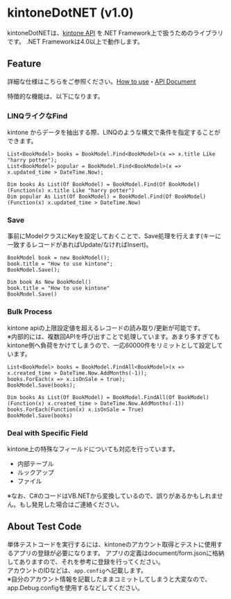 kintoneDotNET (v1.0)
=============

kintoneDotNETは、[kintone API](https://developers.cybozu.com/ja/kintone-api/common-appapi.html) を.NET Framework上で扱うためのライブラリです。  .NET Frameworkは4.0以上で動作します。

## Feature
詳細な仕様はこちらをご参照ください。[How to use](https://github.com/icoxfog417/kintoneDotNET/wiki/How-to-use-kintoneDotNET)・[API Document](http://icoxfog417.github.io/kintoneDotNET/Index.html)  

特徴的な機能は、以下になります。 

### LINQライクなFind
kintone からデータを抽出する際、LINQのような構文で条件を指定することができます。  

```
List<BookModel> books = BookModel.Find<BookModel>(x => x.title Like "harry potter");
List<BookModel> popular = BookModel.Find<BookModel>(x => x.updated_time > DateTime.Now);
```

```
Dim books As List(Of BookModel) = BookModel.Find(Of BookModel)(Function(x) x.title Like "harry potter")
Dim popular As List(Of BookModel) = BookModel.Find(Of BookModel)(Function(x) x.updated_time > DateTime.Now)
```

### Save
事前にModelクラスにKeyを設定しておくことで、Save処理を行えます(キーに一致するレコードがあればUpdate/なければInsert)。  

```
BookModel book = new BookModel();
book.title = "How to use kintone";
BookModel.Save();
```

```
Dim book As New BookModel()
book.title = "How to use kintone"
BookModel.Save()
```

### Bulk Process
kintone apiの上限設定値を超えるレコードの読み取り/更新が可能です。  
※内部的には、複数回APIを呼び出すことで処理しています。あまり多すぎてもkintone側へ負荷をかけてしまうので、一応60000件をリミットとして設定しています。

```
List<BookModel> books = BookModel.FindAll<BookModel>(x => x.created_time > DateTime.Now.AddMonths(-1));
books.ForEach(x => x.isOnSale = true);
BookModel.Save(books);
```

```
Dim books As List(Of BookModel) = BookModel.FindAll(Of BookModel)(Function(x) x.created_time > DateTime.Now.AddMonths(-1))
books.ForEach(Function(x) x.isOnSale = True)
BookModel.Save(books)
```

### Deal with Specific Field
kintone上の特殊なフィールドについても対応を行っています。

* 内部テーブル
* ルックアップ
* ファイル

※なお、C#のコードはVB.NETから変換しているので、誤りがあるかもしれません。もし発見した場合はご連絡ください。

## About Test Code
単体テストコードを実行するには、kintoneのアカウント取得とテストに使用するアプリの登録が必要になります。
アプリの定義はdocument/form.jsonに格納してありますので、それを参考に登録を行ってください。  
アカウントのIDなどは、`app.config`へ記載します。  
※自分のアカウント情報を記載したままコミットしてしまうと大変なので、app.Debug.configを使用するなどしてください。
